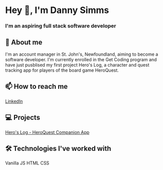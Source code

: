 # Hey 👋, I'm Danny Simms

### I'm an aspiring full stack software developer

## 🤔 About me

I'm an account manager in St. John's, Newfoundland, aiming to become a software developer. I'm currently enrolled
in the Get Coding program and have just pusblised my first project Hero's Log, a character and quest tracking app
for players of the board game HeroQuest.

## 📫 How to reach me

[LinkedIn](www.linkedin.com/in/danny-simms-2a14631a4)

## 💻 Projects

[Hero's Log - HeroQuest Companion App](url)


## 🛠 Technologies I've worked with

Vanilla JS
HTML
CSS



<!--
**GreyNewfie/GreyNewfie** is a ✨ _special_ ✨ repository because its `README.md` (this file) appears on your GitHub profile.

Here are some ideas to get you started:

- 🔭 I’m currently working on ...
- 🌱 I’m currently learning ...
- 👯 I’m looking to collaborate on ...
- 🤔 I’m looking for help with ...
- 💬 Ask me about ...
- 📫 How to reach me: ...
- 😄 Pronouns: ...
- ⚡ Fun fact: ...
-->
